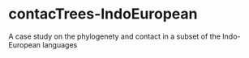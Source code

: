 # contacTrees-IndoEuropean
A case study on the phylogenety and contact in a subset of the Indo-European languages 

